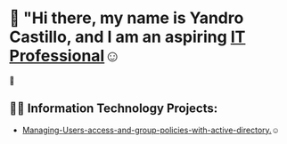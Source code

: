 # 👋 "Hi there, my name is Yandro Castillo, and I am an aspiring <a href="https://www.linkedin.com/in/yandro-castillo-4a8908239/">IT Professional</a>☺</h1>
🚀

<h2>👨‍💻 Information Technology Projects:</h2>

-  <a href="https://github.com/Ycastillo2003/Managing-Users-access-and-group-policies-with-active-directory.">Managing-Users-access-and-group-policies-with-active-directory.</a>☺</h1>









